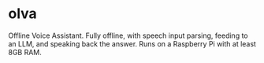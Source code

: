 # olva
Offline Voice Assistant. Fully offline, with speech input parsing, feeding to an LLM, and speaking back the answer. Runs on a Raspberry Pi with at least 8GB RAM. 
